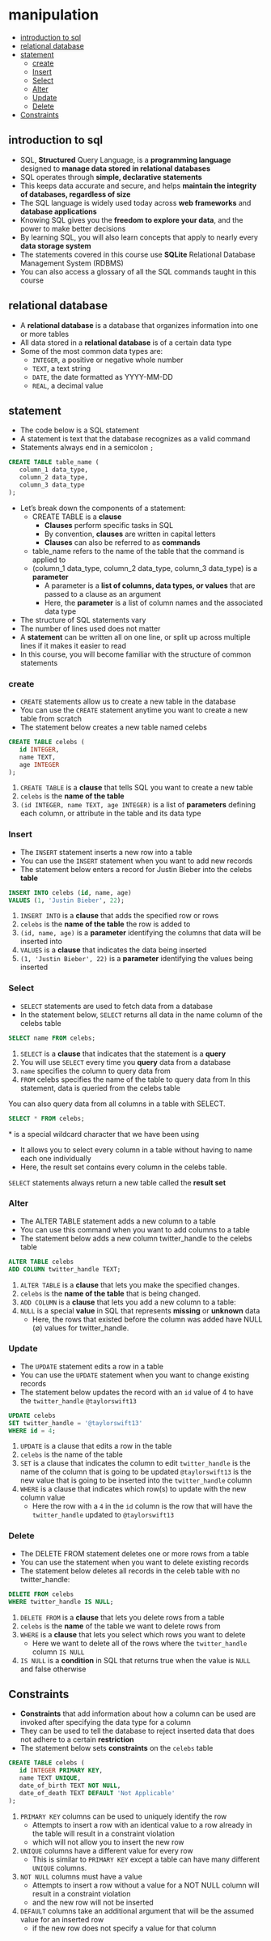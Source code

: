 # manipulation

<!-- vim-markdown-toc GFM -->

* [introduction to sql](#introduction-to-sql)
* [relational database](#relational-database)
* [statement](#statement)
    * [create](#create)
    * [Insert](#insert)
    * [Select](#select)
    * [Alter](#alter)
    * [Update](#update)
    * [Delete](#delete)
* [Constraints](#constraints)

<!-- vim-markdown-toc -->
## introduction to sql
- SQL, __Structured__ Query Language, is a __programming language__ designed to __manage data stored in relational databases__
- SQL operates through __simple, declarative statements__
- This keeps data accurate and secure, and helps __maintain the integrity of databases, regardless of size__
- The SQL language is widely used today across __web frameworks__ and __database applications__
- Knowing SQL gives you the __freedom to explore your data__, and the power to make better decisions
- By learning SQL, you will also learn concepts that apply to nearly every __data storage system__
- The statements covered in this course use __SQLite__ Relational Database Management System (RDBMS)
- You can also access a glossary of all the SQL commands taught in this course

## relational database
- A __relational database__ is a database that organizes information into one or more tables
- All data stored in a __relational database__ is of a certain data type
- Some of the most common data types are:
    - `INTEGER`, a positive or negative whole number
    - `TEXT`, a text string
    - `DATE`, the date formatted as YYYY-MM-DD
    - `REAL`, a decimal value

## statement
- The code below is a SQL statement
- A statement is text that the database recognizes as a valid command
- Statements always end in a semicolon `;` 
```sql
CREATE TABLE table_name (
   column_1 data_type, 
   column_2 data_type, 
   column_3 data_type
);
```
- Let’s break down the components of a statement:
    - CREATE TABLE is a __clause__
        - __Clauses__ perform specific tasks in SQL
        - By convention, __clauses__ are written in capital letters
        - __Clauses__ can also be referred to as __commands__
    - table_name refers to the name of the table that the command is applied to
    - (column_1 data_type, column_2 data_type, column_3 data_type) is a __parameter__
        - A parameter is a __list of columns, data types, or values__ that are passed to a clause as an argument
        - Here, the __parameter__ is a list of column names and the associated data type
- The structure of SQL statements vary
- The number of lines used does not matter
- A __statement__ can be written all on one line, or split up across multiple lines if it makes it easier to read
- In this course, you will become familiar with the structure of common statements

### create
- `CREATE` statements allow us to create a new table in the database
- You can use the `CREATE` statement anytime you want to create a new table from scratch
- The statement below creates a new table named celebs 
```sql
CREATE TABLE celebs (
   id INTEGER, 
   name TEXT, 
   age INTEGER
);
```
1. `CREATE TABLE` is a __clause__ that tells SQL you want to create a new table
2. `celebs` is the __name of the table__
3. `(id INTEGER, name TEXT, age INTEGER)` is a list of __parameters__ defining each column, or attribute in the table and its data type

### Insert
- The `INSERT` statement inserts a new row into a table
- You can use the `INSERT` statement when you want to add new records
- The statement below enters a record for Justin Bieber into the celebs __table__

```sql
INSERT INTO celebs (id, name, age) 
VALUES (1, 'Justin Bieber', 22);
```

1. `INSERT INTO` is a __clause__ that adds the specified row or rows
2. `celebs` is the __name of the table__ the row is added to
3. `(id, name, age)` is a __parameter__ identifying the columns that data will be inserted into
4. `VALUES` is a __clause__ that indicates the data being inserted
5. `(1, 'Justin Bieber', 22)` is a __parameter__ identifying the values being inserted

### Select
- `SELECT` statements are used to fetch data from a database
- In the statement below, `SELECT` returns all data in the name column of the celebs table

```sql
SELECT name FROM celebs;
```

1. `SELECT` is a __clause__ that indicates that the statement is a __query__
2. You will use `SELECT` every time you __query__ data from a database
3. `name` specifies the column to query data from
4. `FROM` celebs specifies the name of the table to query data from In this statement, data is queried from the celebs table

You can also query data from all columns in a table with SELECT.
```sql
SELECT * FROM celebs;
```
\* is a special wildcard character that we have been using
* It allows you to select every column in a table without having to name each one individually
* Here, the result set contains every column in the celebs table.

`SELECT` statements always return a new table called the __result set__

### Alter
- The ALTER TABLE statement adds a new column to a table
- You can use this command when you want to add columns to a table
- The statement below adds a new column twitter_handle to the celebs table
```sql
ALTER TABLE celebs 
ADD COLUMN twitter_handle TEXT;
```
1. `ALTER TABLE` is a __clause__ that lets you make the specified changes.
2. `celebs` is the __name of the table__ that is being changed.
3. `ADD COLUMN` is a __clause__ that lets you add a new column to a table:
4. `NULL` is a special __value__ in SQL that represents __missing__ or __unknown__ data
    - Here, the rows that existed before the column was added have NULL (∅) values for twitter_handle.

### Update
- The `UPDATE` statement edits a row in a table
- You can use the `UPDATE` statement when you want to change existing records
- The statement below updates the record with an `id` value of 4 to have the `twitter_handle` `@taylorswift13`
```sql
UPDATE celebs 
SET twitter_handle = '@taylorswift13' 
WHERE id = 4; 
```
1. `UPDATE` is a clause that edits a row in the table
2. `celebs` is the name of the table
3. `SET` is a clause that indicates the column to edit
    `twitter_handle` is the name of the column that is going to be updated
    `@taylorswift13` is the new value that is going to be inserted into the `twitter_handle` column
4. `WHERE` is a clause that indicates which row(s) to update with the new column value
    - Here the row with a `4` in the `id` column is the row that will have the `twitter_handle` updated to `@taylorswift13`

### Delete
- The DELETE FROM statement deletes one or more rows from a table
- You can use the statement when you want to delete existing records
- The statement below deletes all records in the celeb table with no twitter_handle:
```sql
DELETE FROM celebs 
WHERE twitter_handle IS NULL;
```
1. `DELETE FROM` is a __clause__ that lets you delete rows from a table
2. `celebs` is the __name__ of the table we want to delete rows from
3. `WHERE` is a __clause__ that lets you select which rows you want to delete
    - Here we want to delete all of the rows where the `twitter_handle` column `IS NULL`
5. `IS NULL` is a __condition__ in SQL that returns true when the value is `NULL` and false otherwise

## Constraints
- __Constraints__ that add information about how a column can be used are invoked after specifying the data type for a column
- They can be used to tell the database to reject inserted data that does not adhere to a certain __restriction__
- The statement below sets __constraints__ on the `celebs` table
```sql
CREATE TABLE celebs (
   id INTEGER PRIMARY KEY, 
   name TEXT UNIQUE,
   date_of_birth TEXT NOT NULL,
   date_of_death TEXT DEFAULT 'Not Applicable'
);
```
1. `PRIMARY KEY` columns can be used to uniquely identify the row
    - Attempts to insert a row with an identical value to a row already in the table will result in a constraint violation
    - which will not allow you to insert the new row
2. `UNIQUE` columns have a different value for every row
    - This is similar to `PRIMARY KEY` except a table can have many different `UNIQUE` columns.
3. `NOT NULL` columns must have a value
    - Attempts to insert a row without a value for a NOT NULL column will result in a constraint violation
    - and the new row will not be inserted
4. `DEFAULT` columns take an additional argument that will be the assumed value for an inserted row
    - if the new row does not specify a value for that column
